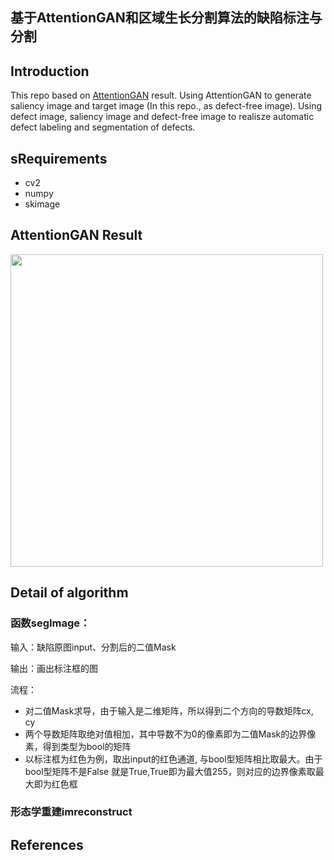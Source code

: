 ## 基于AttentionGAN和区域生长分割算法的缺陷标注与分割

## Introduction

This repo based on [AttentionGAN](https://github.com/Ha0Tang/AttentionGAN)  result. Using AttentionGAN  to generate saliency image and target image (In this repo., as defect-free image). Using defect image, saliency image and defect-free image to realisze automatic  defect labeling  and segmentation of defects.

## sRequirements

- cv2
- numpy
- skimage

## AttentionGAN Result

<img src="https://github.com/ischansgithub/Auto-Defect-Label-And-Segment/blob/master/README/real.png" width="500">

## Detail of algorithm 

### 函数segImage：

输入：缺陷原图input、分割后的二值Mask

输出：画出标注框的图

流程：

- 对二值Mask求导，由于输入是二维矩阵，所以得到二个方向的导数矩阵cx, cy
- 两个导数矩阵取绝对值相加，其中导数不为0的像素即为二值Mask的边界像素，得到类型为bool的矩阵
- 以标注框为红色为例，取出input的红色通道, 与bool型矩阵相比取最大。由于bool型矩阵不是False 就是True,True即为最大值255，则对应的边界像素取最大即为红色框

### 形态学重建imreconstruct



## References